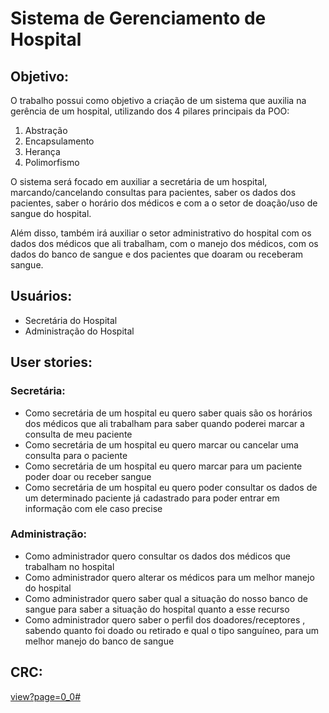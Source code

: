 # Sistema de Gerenciamento de Hospital

## Objetivo:

O trabalho possui como objetivo a criação de um sistema que auxilia na gerência de um hospital, utilizando dos 4 pilares principais da POO: 

1. Abstração
2. Encapsulamento
3. Herança
4. Polimorfismo

O sistema será focado em auxiliar a secretária de um hospital, marcando/cancelando consultas para pacientes, saber os dados dos pacientes, saber o horário dos médicos e com a o setor de doação/uso de sangue do hospital. 

Além disso, também irá auxiliar o setor administrativo do hospital com os dados dos médicos que ali trabalham, com o manejo dos médicos, com os dados do banco de sangue e dos pacientes que doaram ou receberam sangue.

## Usuários:

- Secretária do Hospital
- Administração do Hospital

## User stories:

### Secretária:

- Como secretária de um hospital eu quero saber quais são os horários dos médicos que ali trabalham para saber quando poderei marcar a consulta de meu paciente
- Como secretária de um hospital eu quero marcar ou cancelar uma consulta para o paciente
- Como secretária de um hospital eu quero marcar para um paciente poder doar ou receber sangue
- Como secretária de um hospital eu quero poder consultar os dados de um determinado paciente já cadastrado para poder entrar em informação com ele caso precise

### Administração:

- Como administrador quero consultar os dados dos médicos que trabalham no hospital
- Como administrador quero alterar os médicos para um melhor manejo do hospital
- Como administrador quero saber qual a situação do nosso banco de sangue para saber a situação do hospital quanto a esse recurso
- Como administrador quero saber o perfil dos doadores/receptores , sabendo quanto foi doado ou retirado e qual o tipo sanguíneo, para um melhor manejo do banco de sangue

## CRC:

[view?page=0_0#](https://lucid.app/lucidchart/d2e0a693-ee55-44db-9416-d00b6c2ec840/view?page=0_0#)
